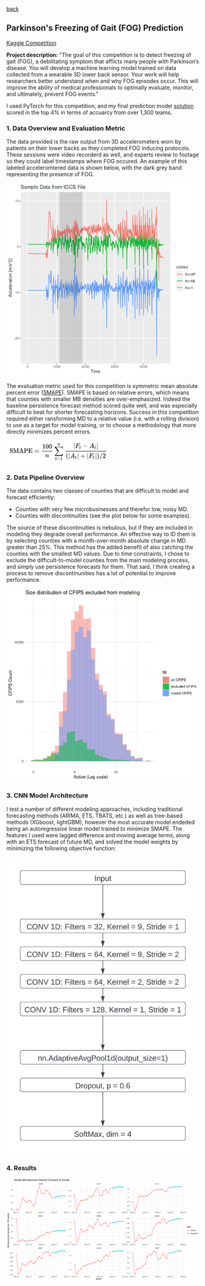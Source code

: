 [back](https://bandytwin.github.io/)

## Parkinson's Freezing of Gait (FOG) Prediction
[Kaggle Competition](https://www.kaggle.com/competitions/tlvmc-parkinsons-freezing-gait-prediction)

**Project description:** "The goal of this competition is to detect freezing of gait (FOG), a debilitating symptom that afflicts many people with Parkinson’s disease. You will develop a machine learning model trained on data collected from a wearable 3D lower back sensor.
Your work will help researchers better understand when and why FOG episodes occur. This will improve the ability of medical professionals to optimally evaluate, monitor, and ultimately, prevent FOG events."

I used PyTorch for this competition, and my final prediction model [solution](https://www.kaggle.com/code/abandura/fog-1d-cnn) scored in the top 4% in terms of accuarcy from over 1,300 teams.

### 1. Data Overview and Evaluation Metric

The data provided is the raw output from 3D accelerometers worn by patients on their lower backs as they completed FOG inducing protocols. These sessions were video recorderd as well, and experts review to footage so they could label timestamps where FOG occured. An example of this labeled acceleromtered data is shown below, with the dark grey band representing the presence of FOG.

<img src="images/fog_sample.png?raw=true"/>

The evaluation metric used for this competition is symmetric mean absolute percent error ([SMAPE](https://en.wikipedia.org/wiki/Symmetric_mean_absolute_percentage_error)). SMAPE is based on relative errors, which means that counties with smaller MB densities are over-emphasized. Indeed the baseline persistence forecast method scored quite well, and was especially difficult to beat for shorter forecasting horizons. Success in this competition required either ransforming MD to a relative value (i.e. with a rolling division) to use as a target for model training, or to choose a methodology that more directly minimizes percent errors.

<img src="images/smape_formula.png?raw=true"/>

### 2. Data Pipeline Overview

The data contains two classes of counties that are difficult to model and forecast efficiently: 
- Counties with very few microbusinesses and therefor low, noisy MD.
- Counties with discontinuities (see the plot below for some examples).



The source of these discontinuities is nebulous, but if they are included in modeling they degrade overall performance. An effective way to ID them is by selecting counties with a month-over-month absolute change in MD greater than 25%. This method has the added benefit of also catching the counties with the smallest MD values. Due to time constraints, I chose to exclude the difficult-to-model counties from the main modeling process, and simply use persistence forecasts for them. That said, I think creating a process to remove discontinunities has a lot of potential to improve performance.

<img src="images/cfips_dist.png?raw=true"/>

### 3. CNN Model Architecture

I test a number of different modeling approaches, including traditional forecasting methods (ARIMA, ETS, TBATS, etc.) as well as tree-based methods (XGboost, lightGBM), however the most accurate model endeded being an autoregressive linear model trained to minimize SMAPE. The features I used were lagged difference and moving average terms, along with an ETS forecast of future MD, and solved the model weights by minimizing the following objective function:

<img src="images/fog_cnn_arch.jpeg?raw=true"/>

### 4. Results

<img src="images/mb_sample_fc.png?raw=true"/>


